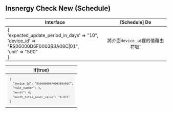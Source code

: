 **Insnergy Check New (Schedule)**
-----


|Interface|[Schedule] Do|
|---|:-----------------:|
|{<br>'expected_update_period_in_days' => "10",<br>'device_id' => "RS06000D6F0003BBA08C\|01",<br>'unit' => "500"<br>}| 將介面`device_id`裡的值藉由符號`|`拆開為兩個值,將此兩個值透過API查詢本月的總用電量,並將總用電量乘上介面`unit`裡的值 |

|If(true)|
|:-----------------:|
|![the origin of the name](https://github.com/A20229/autorun_user_manual/blob/master/images/insnergy_check_new.png)|

